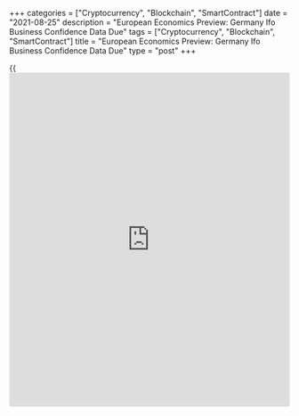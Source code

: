 +++
categories = ["Cryptocurrency", "Blockchain", "SmartContract"]
date = "2021-08-25"
description = "European Economics Preview: Germany Ifo Business Confidence Data Due"
tags = ["Cryptocurrency", "Blockchain", "SmartContract"]
title = "European Economics Preview: Germany Ifo Business Confidence Data Due"
type = "post"
+++

{{<iframe id="large-banner" src="https://www.bounty.group/#slide=11.0" width="100%" height="600" scrolling="no" style="border: 0px solid rgb(216, 221, 230); border-radius: 3px;">}}

Business confidence data from Germany is due on Wednesday, headlining a
light day for the European economic [news](https://www.letsplayfx.com/blog/forex-news-website/).

At 3.00 am ET, Spain's INE publishes producer prices for July. Prices
had increased 15.3 percent annually in June.

At 4.00 am ET, German ifo [business][1] confidence survey results are
due. The business sentiment index is seen falling to 100.4 in August
from 100.8 in the previous month.  
  
At 6.00 am ET, the Confederation of British Industry releases monthly
Distributive Trades survey results for August. The retail sales balance
is seen falling to 20 from 23 in July.

For comments and feedback [contact](https://www.playgroundfx.com/contact/): editorial@rtt[news](https://www.letsplayfx.com/blog/forex-news-website/).com

[Economic News][2]

 **What parts of the world are seeing the best (and worst) economic
performances lately? Click[here][3] to check out our [Econ Scorecard][3]
and find out! See up-to-the-moment [ranking](https://www.playgroundfx.com/blog/crypto-exchange-ranking/)s for the best and worst
performers in [GDP][4], [unemployment rate][5], [inflation][6] and much
more.**

   1. www.rtt[news](https://www.letsplayfx.com/blog/forex-news-website/).com/Content/Business.aspx
   2. www.rtt[news](https://www.letsplayfx.com/blog/forex-news-website/).com/Content/EconomicNews.aspx
   3. www.rtt[news](https://www.letsplayfx.com/blog/forex-news-website/).com/economic-scorecard/world-rank/retail-sales/highest-performance.aspx
   4. www.rtt[news](https://www.letsplayfx.com/blog/forex-news-website/).com/economic-scorecard/world-rank/GDP/highest-performance.aspx
   5. www.rtt[news](https://www.letsplayfx.com/blog/forex-news-website/).com/economic-scorecard/world-rank/unemployment-rate/lowest-performance.aspx
   6. www.rtt[news](https://www.letsplayfx.com/blog/forex-news-website/).com/economic-scorecard/world-rank/CPI/highest-performance.aspx